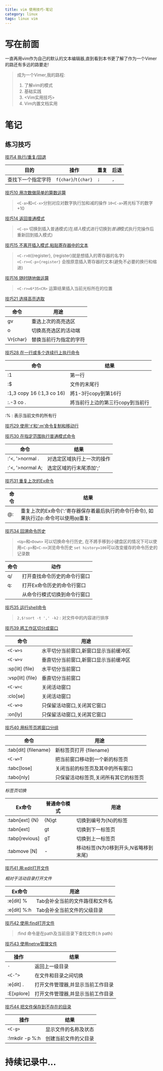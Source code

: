 ```yaml
---
title: vim 使用技巧-笔记
category: linux
tags: linux vim
---
```


# 写在前面

一直再用vim作为自己的默认的文本编辑器,直到看到本书更了解了作为一个Vimer的路还有多远的路要走!

> 成为一个Vimer,我的路程:
> 
> 1. 了解vim的模式
> 2. 基础实践
> 3. <Vim实用技巧>
> 4. Vim内置文档实用

<!-- more -->

# 笔记

## 练习技巧

<U>技巧4 执行/重复/回退</U>

目的        | 操作      |重复 |后退
------------|-----------|-----|-------
查找下一个指定字符| `f{char}`/`t{char}`| `;`| `,`


<U>技巧10 用次数做简单的算数运算</U>

> `<C-a>`和`<C-x>`分别对应对数字执行加和减的操作
> `10<C-a>`將光标下的数字+10

<U>技巧14 返回普通模式</U>

> `<C-o>` 切换到插入普通模式(在*插入*模式进行切换到*普通*模式执行完操作后重新回到插入模式)

<U>技巧15 不离开插入模式,粘贴寄存器中的文本</U>

> `<C-r>0`(<C-r>{register}, {register}就是想插入的寄存器的名字)     
> `<C-r><C-p>{register}` 会按原意插入寄存器的文本(避免不必要的换行和缩进)

<U>技巧16 随时随地做运算</U>

> `<C-r>=6*35<CR>` 运算结果插入当前光标所在的位置

<U>技巧21 选择高亮选取</U>

命令    | 用途
--------|---------
gv      | 重选上次的高亮选区
o       | 切换高亮选区的活动端
Vr{char}| 替换当前行为指定的字符

<U>技巧28 在一行或多个连续行上执行命令</U>

命令    | 结果
--------|------
:1      | 第一行
:$      | 文件的末尾行
:1,3 copy 16 (:1,3 co 16) | 將1-3行copy到第16行
:.-3 co . | 將当前行上边的第三行copy到当前行
:%      : 表示当前文件的所有行

<U>技巧29 使用‘:t’和‘:m’命令复制和移动行</U>

<U>技巧30 在指定范围执行普通模式命令</U>

命令    | 结果
--------|-------
:'<, '>normal . | 对选定区域执行上一次的操作
:'<, '>normal A;| 选定区域的行末尾添加';'

<U>技巧31 重复上次的Ex命令</U>

命令    | 结果
--------|-------
@:      | 重复上次的Ex命令(':'寄存器保存着最后执行的命令行命令), 如果执行过`@:`命令可以使用`@@`重复:

<U>技巧34 回溯命令历史</U>

> `<Up>`和`<Down>` 可以切换命令行历史, 在不將手移到小键盘区的情况下可以使用`<C-p>`和`<C-n>`浏览命令历史 
> `set history=100`可以改变缓存的命令历史的记录数

命令    | 动作
--------|--------
q/      | 打开查找命令历史的命令行窗口
q:      | 打开Ex命令历史的命令行窗口
<C-f>   | 从命令行模式切换到命令行窗口

<U>技巧35 运行shell命令</U>

> `2,$!sort -t ',' -k2` : 对文件中的内容进行排序

<U>技巧39 將工作区切分成窗口</U>

命令    | 用途
--------|---------
`<C-w>s`| 水平切分当前窗口,新窗口显示当前缓冲区
`<C-w>v`| 垂直切分当前窗口,新窗口显示当前缓冲区
:sp[lit] {file} | 水平切分当前窗口 
:vsp[lit] {file}| 垂直切分当前窗口
`<C-w>c`| 关闭活动窗口
:clo[se]| 关闭活动窗口
`<C-w>o`| 只保留活动窗口,关闭其它窗口
:on[ly] | 只保留活动窗口,关闭其它窗口

<U>技巧40 用标签页將窗口分组</U>

命令                | 用途
--------------------|---------
:tab[dit] {filename}| 新标签页打开 {filename} 
`<C-w>T`            | 把当前窗口移动到一个新的标签页
:tabc[lose]         | 关闭当前的标签页及其中的所有窗口
:tabo[nly]          | 只保留活动标签页,关闭所有其它的标签页

*标签页切换*

Ex命令      | 普通命令模式  | 用途
------------|---------------|---------
:tabn[ext] {N} | {N}gt      | 切换到编号为{N}的标签
:tabn[ext]  | gt            | 切换到下一标签页
:tabp[revious]|gT           | 切换到上一标签页
:tabmove [N]| -             | 移动标签(N为0移到开头,N省略移到末尾)

<U>技巧41 用:edit打开文件</U>

*相对于活动目录打开文件*

Ex命令      | 用途
------------|---------
:e[dit] %<Tab>| Tab会补全当前的文件路径和文件名
:e[dit] %:h<Tab>| Tab会补全当前文件的父级目录

<U>技巧42 使用:find打开文件</U>

> :find 命令是在path及当前目录下查找文件(:h path)

<U>技巧43 使用netrw管理文件</U>

操作    | 结果
--------|-------
`-`     | 返回上一级目录
`<C-^>` | 在文件和目录之间切换
:e[dit] .| 打开文件管理器,并显示当前工作目录
:E[xplore] | 打开文件管理器,并显示当前工作目录 

<U>技巧44 把文件保存到不存在的目录</U>

操作    | 结果
--------|-------
`<C-g>` | 显示文件的名称及状态
:!mkdir -p %:h | 创建当前文件的父目录

# 持续记录中...
